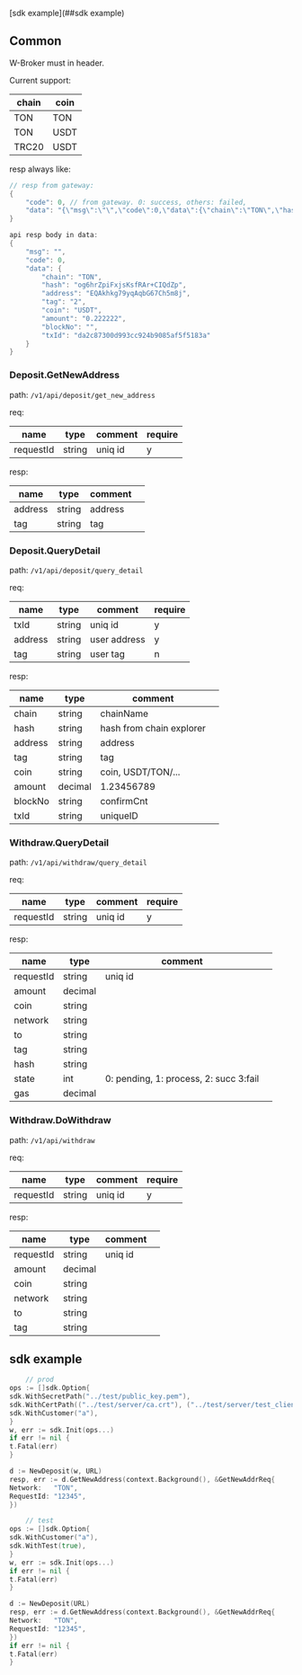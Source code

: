 [sdk example](##sdk example)

## Common

W-Broker must in header.

Current support:

| chain | coin |
|-------|------|
| TON   | TON  |
| TON   | USDT |
| TRC20 | USDT |


resp always like:
```go
// resp from gateway:
{
    "code": 0, // from gateway. 0: success, others: failed,
    "data": "{\"msg\":\"\",\"code\":0,\"data\":{\"chain\":\"TON\",\"hash\":\"og6hrZpiFxjsKsfRAr+CIQd\",\"address\":\"EQAkhkg79yqAqbG67Ch5m8j\",\"tag\":\"2\",\"coin\":\"USDT\",\"amount\":\"0.222222\",\"blockNo\":\"\",\"txId\":\"da2c87300d993cc924b9085af5f5183a\"}}"
}

api resp body in data:
{
    "msg": "",
    "code": 0,
    "data": {
        "chain": "TON",
        "hash": "og6hrZpiFxjsKsfRAr+CIQdZp",
        "address": "EQAkhkg79yqAqbG67Ch5m8j",
        "tag": "2",
        "coin": "USDT",
        "amount": "0.222222",
        "blockNo": "",
        "txId": "da2c87300d993cc924b9085af5f5183a"
    }
}

```

### Deposit.GetNewAddress

path: `/v1/api/deposit/get_new_address`

req:

| name      | type   | comment | require |
|-----------|--------|---------|---------|
| requestId | string | uniq id | y       |

resp:

| name    | type   | comment |  |
|---------|--------|---------|--|
| address | string | address |
| tag     | string | tag     |

### Deposit.QueryDetail

path: 	`/v1/api/deposit/query_detail`

req:

| name    | type   | comment      | require |
|---------|--------|--------------|---------|
| txId    | string | uniq id      | y       |
| address | string | user address | y       |
| tag     | string | user tag     | n       |

resp:

| name    | type    | comment                  | |
|---------|---------|--------------------------|-|
| chain   | string  | chainName                | |
| hash    | string  | hash from chain explorer | |
| address | string  | address                  | |
| tag     | string  | tag                      | |
| coin    | string  | coin, USDT/TON/...       | |
| amount  | decimal | 1.23456789               | |
| blockNo | string  | confirmCnt               | |
| txId    | string  | uniqueID                 | |

### Withdraw.QueryDetail

path: 	`/v1/api/withdraw/query_detail`

req:

| name      | type   | comment | require |
|-----------|--------|---------|---------|
| requestId | string | uniq id | y       |

resp:

| name      | type    | comment                                | |
|-----------|---------|----------------------------------------|-|
| requestId | string  | uniq id                                |
| amount    | decimal |                                        |
| coin      | string  |                                        |
| network   | string  |                                        |
| to        | string  |                                        |
| tag       | string  |                                        |
| hash      | string  |                                        |
| state     | int     | 0: pending, 1: process, 2: succ 3:fail |
| gas       | decimal |                                        |

### Withdraw.DoWithdraw
path:     `/v1/api/withdraw`

req:

| name      | type   | comment | require |
|-----------|--------|---------|---------|
| requestId | string | uniq id | y       |

resp:

| name      | type    | comment | |
|-----------|---------|---------|-|
| requestId | string  | uniq id |
| amount    | decimal |         |
| coin      | string  |         |
| network   | string  |         |
| to        | string  |         |
| tag       | string  |         |

## sdk example

```go
    // prod
ops := []sdk.Option{
sdk.WithSecretPath("../test/public_key.pem"),
sdk.WithCertPath(("../test/server/ca.crt"), ("../test/server/test_client.crt"), ("../test/server/test_client.key")),
sdk.WithCustomer("a"),
}
w, err := sdk.Init(ops...)
if err != nil {
t.Fatal(err)
}

d := NewDeposit(w, URL)
resp, err := d.GetNewAddress(context.Background(), &GetNewAddrReq{
Network:   "TON",
RequestId: "12345",
})

```

```go
    // test
ops := []sdk.Option{
sdk.WithCustomer("a"),
sdk.WithTest(true),
}
w, err := sdk.Init(ops...)
if err != nil {
t.Fatal(err)
}

d := NewDeposit(URL)
resp, err := d.GetNewAddress(context.Background(), &GetNewAddrReq{
Network:   "TON",
RequestId: "12345",
})
if err != nil {
t.Fatal(err)
}
```

